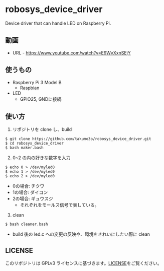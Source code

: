 # robosys_device_driver

Device driver that can handle LED on Raspberry Pi.

## 動画
* URL - https://www.youtube.com/watch?v=E9WvXxnSEjY

## 使うもの
* Raspberry Pi 3 Model B
  * Raspbian
* LED
  * GPIO25, GNDに接続

## 使い方
1. リポジトリを clone し、build
```
$ git clone https://github.com/takumo3o/robosys_device_driver.git
$ cd robosys_device_driver
$ bash maker.bash
```

2. 0~2 の内の好きな数字を入力
```
$ echo 0 > /dev/myled0
$ echo 1 > /dev/myled0
$ echo 2 > /dev/myled0
```
  * 0の場合: チクワ
  * 1の場合: ダイコン
  * 2の場合: ギュウスジ
    * それぞれをモールス信号で表している。

3. clean
```
$ bash cleaner.bash
```
  * build 後の led.c への変更の反映や、環境をきれいにしたい際に clean

## LICENSE
このリポジトリは GPLv3 ライセンスに基づきます。[LICENSE](https://github.com/takumo3o/robosys_device_driver/blob/master/LICENSE)をご覧ください。
